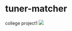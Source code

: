 # tuner-matcher
college project1
[![](http://img.youtube.com/vi/XYblFydG0BU/0.jpg)](http://www.youtube.com/watch?v=XYblFydG0BU "")
